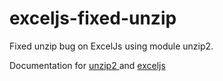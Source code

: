 # exceljs-fixed-unzip

Fixed unzip bug on ExcelJs using module unzip2.

Documentation for <a href="https://www.npmjs.com/package/unzip2"> unzip2 </a> and <a href="https://www.npmjs.com/package/exceljs"> exceljs </a>
